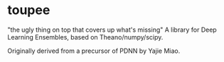 # toupee
"the ugly thing on top that covers up what's missing"
A library for Deep Learning Ensembles, based on Theano/numpy/scipy.

Originally derived from a precursor of PDNN by Yajie Miao.

